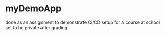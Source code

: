 # myDemoApp
done as an assignment to demonstrate CI/CD setup for a course at school
set to be private after grading